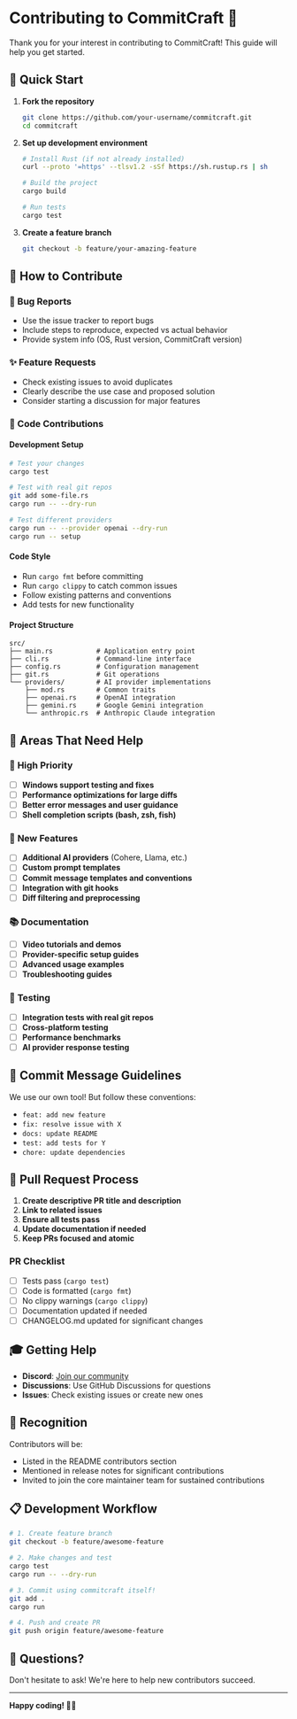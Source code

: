 # Contributing to CommitCraft 🤝

Thank you for your interest in contributing to CommitCraft! This guide will help you get started.

## 🚀 Quick Start

1. **Fork the repository**
   ```bash
   git clone https://github.com/your-username/commitcraft.git
   cd commitcraft
   ```

2. **Set up development environment**
   ```bash
   # Install Rust (if not already installed)
   curl --proto '=https' --tlsv1.2 -sSf https://sh.rustup.rs | sh
   
   # Build the project
   cargo build
   
   # Run tests
   cargo test
   ```

3. **Create a feature branch**
   ```bash
   git checkout -b feature/your-amazing-feature
   ```

## 🎯 How to Contribute

### 🐛 Bug Reports
- Use the issue tracker to report bugs
- Include steps to reproduce, expected vs actual behavior
- Provide system info (OS, Rust version, CommitCraft version)

### ✨ Feature Requests
- Check existing issues to avoid duplicates
- Clearly describe the use case and proposed solution
- Consider starting a discussion for major features

### 🔧 Code Contributions

#### Development Setup
```bash
# Test your changes
cargo test

# Test with real git repos
git add some-file.rs
cargo run -- --dry-run

# Test different providers
cargo run -- --provider openai --dry-run
cargo run -- setup
```

#### Code Style
- Run `cargo fmt` before committing
- Run `cargo clippy` to catch common issues
- Follow existing patterns and conventions
- Add tests for new functionality

#### Project Structure
```
src/
├── main.rs           # Application entry point
├── cli.rs            # Command-line interface
├── config.rs         # Configuration management
├── git.rs            # Git operations
└── providers/        # AI provider implementations
    ├── mod.rs        # Common traits
    ├── openai.rs     # OpenAI integration
    ├── gemini.rs     # Google Gemini integration
    └── anthropic.rs  # Anthropic Claude integration
```

## 🎨 Areas That Need Help

### 🔧 **High Priority**
- [ ] **Windows support testing and fixes**
- [ ] **Performance optimizations for large diffs**
- [ ] **Better error messages and user guidance**
- [ ] **Shell completion scripts (bash, zsh, fish)**

### 🚀 **New Features**
- [ ] **Additional AI providers** (Cohere, Llama, etc.)
- [ ] **Custom prompt templates**
- [ ] **Commit message templates and conventions**
- [ ] **Integration with git hooks**
- [ ] **Diff filtering and preprocessing**

### 📚 **Documentation**
- [ ] **Video tutorials and demos**
- [ ] **Provider-specific setup guides**
- [ ] **Advanced usage examples**
- [ ] **Troubleshooting guides**

### 🧪 **Testing**
- [ ] **Integration tests with real git repos**
- [ ] **Cross-platform testing**
- [ ] **Performance benchmarks**
- [ ] **AI provider response testing**

## 📝 Commit Message Guidelines

We use our own tool! But follow these conventions:
- `feat: add new feature`
- `fix: resolve issue with X`
- `docs: update README`
- `test: add tests for Y`
- `chore: update dependencies`

## 🔄 Pull Request Process

1. **Create descriptive PR title and description**
2. **Link to related issues**
3. **Ensure all tests pass**
4. **Update documentation if needed**
5. **Keep PRs focused and atomic**

### PR Checklist
- [ ] Tests pass (`cargo test`)
- [ ] Code is formatted (`cargo fmt`)
- [ ] No clippy warnings (`cargo clippy`)
- [ ] Documentation updated if needed
- [ ] CHANGELOG.md updated for significant changes

## 🎓 Getting Help

- **Discord**: [Join our community](https://discord.gg/commitcraft)
- **Discussions**: Use GitHub Discussions for questions
- **Issues**: Check existing issues or create new ones

## 🏅 Recognition

Contributors will be:
- Listed in the README contributors section
- Mentioned in release notes for significant contributions
- Invited to join the core maintainer team for sustained contributions

## 📋 Development Workflow

```bash
# 1. Create feature branch
git checkout -b feature/awesome-feature

# 2. Make changes and test
cargo test
cargo run -- --dry-run

# 3. Commit using commitcraft itself!
git add .
cargo run

# 4. Push and create PR
git push origin feature/awesome-feature
```

## 🤔 Questions?

Don't hesitate to ask! We're here to help new contributors succeed.

---

**Happy coding! 🦀✨** 